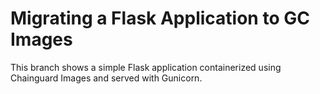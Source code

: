 # Migrating a Flask Application to GC Images

This branch shows a simple Flask application containerized using Chainguard Images and served with Gunicorn.
